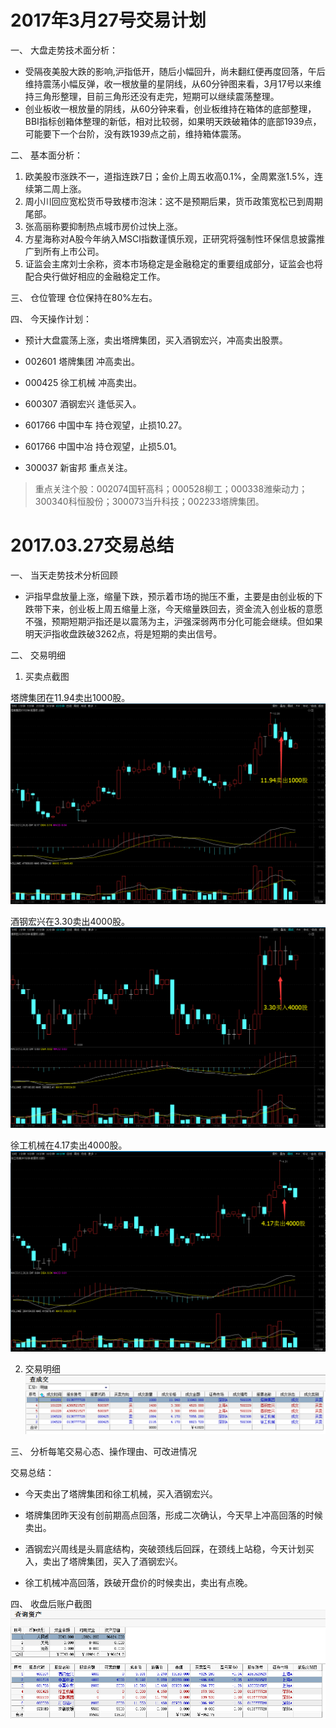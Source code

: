 
# 2017年3月27号交易计划 #
一、	大盘走势技术面分析：

- 受隔夜美股大跌的影响,沪指低开，随后小幅回升，尚未翻红便再度回落，午后维持震荡小幅反弹，收一根放量的星阴线，从60分钟图来看，3月17号以来维持三角形整理，目前三角形还没有走完，短期可以继续震荡整理。
- 创业板收一根放量的阴线，从60分钟来看，创业板维持在箱体的底部整理，BBI指标创箱体整理的新低，相对比较弱，如果明天跌破箱体的底部1939点，可能要下一个台阶，没有跌1939点之前，维持箱体震荡。

二、	基本面分析：

1.	欧美股市涨跌不一，道指连跌7日；金价上周五收高0.1%，全周累涨1.5%，连续第二周上涨。
2.	周小川回应宽松货币导致楼市泡沫：这不是预期后果，货币政策宽松已到周期尾部。
3.	张高丽称要抑制热点城市房价过快上涨。
4.	方星海称对A股今年纳入MSCI指数谨慎乐观，正研究将强制性环保信息披露推广到所有上市公司。
5.	证监会主席刘士余称，资本市场稳定是金融稳定的重要组成部分，证监会也将配合央行做好相应的金融稳定工作。



三、	仓位管理
仓位保持在80%左右。

四、	今天操作计划：

- 预计大盘震荡上涨，卖出塔牌集团，买入酒钢宏兴，冲高卖出股票。
- 002601 塔牌集团 冲高卖出。
- 000425 徐工机械 冲高卖出。
- 600307 酒钢宏兴 逢低买入。
- 601766 中国中车 持仓观望，止损10.27。
- 601766 中国中冶 持仓观望，止损5.01。

- 300037 新宙邦 重点关注。


>重点关注个股：002074国轩高科；000528柳工；000338潍柴动力；300340科恒股份；300073当升科技；002233塔牌集团。



# 2017.03.27交易总结 #
一、	当天走势技术分析回顾

- 沪指早盘放量上涨，缩量下跌，预示着市场的抛压不重，主要是由创业板的下跌带下来，创业板上周五缩量上涨，今天缩量跌回去，资金流入创业板的意愿不强，预期短期沪指还是以震荡为主，沪强深弱两市分化可能会继续。但如果明天沪指收盘跌破3262点，将是短期的卖出信号。

二、	交易明细

1.	买卖点截图

塔牌集团在11.94卖出1000股。
![](20170327153250.png)

酒钢宏兴在3.30卖出4000股。
![](20170327153406.png)

徐工机械在4.17卖出4000股。
![](20170327153522.png)

2.	交易明细
![](20170327153136.png)

三、	分析每笔交易心态、操作理由、可改进情况

交易总结：

- 今天卖出了塔牌集团和徐工机械，买入酒钢宏兴。

- 塔牌集团昨天没有创前期高点回落，形成二次确认，今天早上冲高回落的时候卖出。

- 酒钢宏兴周线是头肩底结构，突破颈线后回踩，在颈线上站稳，今天计划买入，卖出了塔牌集团，买入了酒钢宏兴。

- 徐工机械冲高回落，跌破开盘价的时候卖出，卖出有点晚。

四、	收盘后账户截图
![](20170327153049.png)
